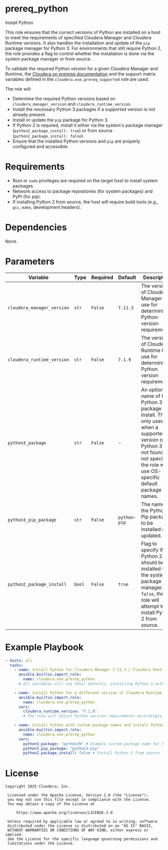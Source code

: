 # prereq_python

Install Python

This role ensures that the correct versions of Python are installed on a host to meet the requirements of specified Cloudera Manager and Cloudera Runtime versions. It also handles the installation and update of the `pip` package manager for Python 3. For environments that still require Python 2, the role provides a flag to control whether the installation is done via the system package manager or from source.

To validate the required Python version for a given Cloudera Manager and Runtime, the [Cloudera on premise documentation](https://docs.cloudera.com/cdp-private-cloud-base/latest/installation/topics/cdpdc-cm-install-python-3.8.html) and the support matrix variables defined in the `cloudera.exe.prereq_supported` role are used.

The role will:
- Determine the required Python versions based on `cloudera_manager_version` and `cloudera_runtime_version`.
- Install the necessary Python 3 packages if a supported version is not already present.
- Install or update the `pip` package for Python 3.
- If Python 2 is required, install it either via the system's package manager (`python2_package_install: true`) or from source (`python2_package_install: false`).
- Ensure that the installed Python versions and `pip` are properly configured and accessible.

# Requirements

- Root or `sudo` privileges are required on the target host to install system packages.
- Network access to package repositories (for system packages) and PyPI (for pip).
- If installing Python 2 from source, the host will require build tools (e.g., `gcc`, `make`, development headers).

# Dependencies

None.

# Parameters

| Variable | Type | Required | Default | Description |
| --- | --- | --- | --- | --- |
| `cloudera_manager_version` | `str` | `False` | `7.11.3` | The version of Cloudera Manager to use for determining Python version requirements. |
| `cloudera_runtime_version` | `str` | `False` | `7.1.9` | The version of Cloudera Runtime to use for determining Python version requirements. |
| `python3_package` | `str` | `False` | - | An optional name of the Python 3 package to install. This is only used when a supported version of Python 3 is not found. If not specified, the role will use OS-specific default package names. |
| `python3_pip_package` | `str` | `False` | `python-pip` | The name of the Python 3 Pip package to be installed or updated. |
| `python2_package_install` | `bool` | `False` | `true` | Flag to specify if Python 2 should be installed via the system package manager. If `false`, the role will attempt to install Python 2 from source. |

# Example Playbook

```yaml
- hosts: all
  tasks:
    - name: Install Python for Cloudera Manager 7.11.3 / Cloudera Runtime 7.1.9
      ansible.builtin.import_role:
        name: cloudera.exe.prereq_python
      # All variables will use their defaults, installing Python 3 with pip and Python 2 via package manager.

    - name: Install Python for a different version of Cloudera Runtime
      ansible.builtin.import_role:
        name: cloudera.exe.prereq_python
      vars:
        cloudera_runtime_version: "7.1.8"
        # The role will adjust Python version requirements accordingly.

    - name: Install Python with custom package names and install Python 2 from source
      ansible.builtin.import_role:
        name: cloudera.exe.prereq_python
      vars:
        python3_package: "python39" # Example custom package name for Python 3.9
        python3_pip_package: "python3-pip"
        python2_package_install: false # Install Python 2 from source
```

# License

```
Copyright 2025 Cloudera, Inc.

 Licensed under the Apache License, Version 2.0 (the "License");
 you may not use this file except in compliance with the License.
 You may obtain a copy of the License at

     https://www.apache.org/licenses/LICENSE-2.0

 Unless required by applicable law or agreed to in writing, software
 distributed under the License is distributed on an "AS IS" BASIS,
 WITHOUT WARRANTIES OR CONDITIONS OF ANY KIND, either express or implied.
 See the License for the specific language governing permissions and
 limitations under the License.
```